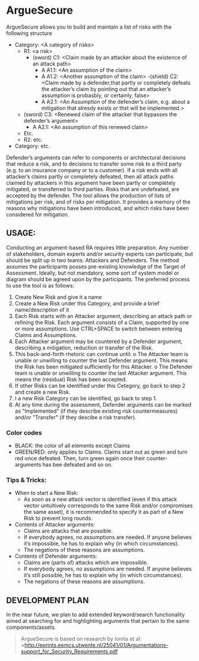 # ArgueSecure

ArgueSecure allows you to build and maintain a list of risks with the following structure
- Category: \<A category of risks>
  - R1: \<a risk>
    - (sword) C1: \<Claim made by an attacker about the existence of an attack path>
      - A A1.1: \<An assumption of the claim>
      - A A1.2: \<Another assumption of the claim>
    -(shield) C2: \<Claim made by a defender,that partly or completely defeats the attacker’s claim by pointing out that an attacker’s assumption is probasbly, or certainly, false>
      - A  A2.1: \<An Assumption of the defender’s claim, e.g. about a mitigation that alresdy exists or thst will be implemented.>
   - (sword) C3: \<Renewed claim of the attacker that bypasses the defender’s argument>
      - A A2.1: \<An assumption of this renewed claim>
   - Etc.
  - R2: etc.
- Category: etc.

Defender’s arguments can refer to components or architectural decisions that reduce a risk, and to decisions to transfer some risk to a third party (e.g. to an insurance company or to a customer).
If a risk  ends with all attacker’s claims partly or completely defeated, then all attack paths claimed by attackers in this argument have been partly or completely mitigated, or transferred to third parties. Risks that are undefeated, are accepted by the defender. 
The tool allows the production of lists of mitigations per risk, and of risks per mitigation. It provides a memory of the reasons why mitigations have been introduced, and which risks have been considered for mitigation.


## USAGE:
Conducting an argument-based RA requires little preparation. Any number of stakeholders, domain experts and/or security experts can participate, but should be split up in two teams: Attackers and Defenders. The method assumes the participants posses pre-existing knowledge of the Target of Assessment. Ideally, but not mandatory, some sort of system model or diagram should be agreed upon by the participants. 
The preferred process to use the tool is as follows:
  1.  Create New Risk and give it a name
  2.  Create a New Risk under this Category, and provide a brief name/description of it
  3.  Each Risk starts with an Attacker argument, describing an attack path or refining the Risk. Each argument consists of a Claim, supported by one or more assumptions. Use CTRL+SPACE to switch between entering Claims and Assumptions.
  4.	Each Attacker argument may be countered by a Defender argument, describing a mitigation, reduction or transfer of the Risk.
  5.	This back-and-forth rhetoric can continue until: 
    o	The Attacker team is unable or unwilling to counter the last Defender argument. This means the Risk has been mitigated sufficiently for this Attacker.
    o	The Defender team is unable or unwilling to counter the last Attacker argument. This means the (residual) Risk has been accepted.
  6.	If other Risks can be identified under this Cetegory, go back to step 2 and create a new Risk.
  7.	I a new Risk Category can be identified, go back to step 1.
  8.	At any time during the assessment, Defender arguments can be marked as "Implemented" (if they describe existing risk countermeasures) and/or "Transfer" (if they descibe a risk transfer).

### Color codes ###
- BLACK:  the color of all elements except Claims
- GREEN/RED: only applies to Claims.  Claims start out as green and turn red once defeated. Then, turn green again once their counter-arguments has bee defeated and so on.

### Tips & Tricks:
- When to start a New Risk:
  - As soon as a new attack vector is identified (even if this attack vector untuitively corresponds to the same Risk and/or compromises the same asset), it is recommended to specify it as part of a New Risk to prevent long rounds.
- Contents of Attacker arguments:
  - Claims are attacks that are possible. 
  - If everybody agrees, no assumptions are needed. If anyone believes it’s impossible, he has to explain why (in which circumstances). 
  - The negations of these reasons are assumptions.
- Contents of Defender arguments: 
  - Claims are (parts of) attacks which are impossible. 
  - If everybody agrees, no assumptions are needed. If anyone believes it’s still possible, he has to explain why (in which circumstances).  
  - The negations of these reasons are assumptions.


## DEVELOPMENT PLAN
In the near future, we plan to add extended keyword/search  functionality aimed at searching for and highlighting arguments that pertain to the same components/assets.



> ArgueSecure is based on research by Ionita et al: >http://eprints.eemcs.utwente.nl/25041/01/Argumentations-support_for_Security_Requirements.pdf

